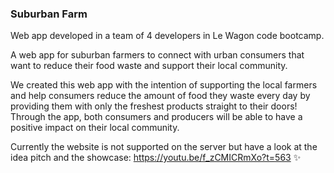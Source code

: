 ### Suburban Farm

Web app developed in a team of 4 developers in Le Wagon code bootcamp.

A web app for suburban farmers to connect with urban consumers that want to reduce their food waste and support their local community.

We created this web app with the intention of supporting the local farmers and help consumers reduce the amount of food they waste every day by providing them with only the freshest products straight to their doors! Through the app, both consumers and producers will be able to have a positive impact on their local community. 

Currently the website is not supported on the server but have a look at the idea pitch and the showcase: https://youtu.be/f_zCMICRmXo?t=563 ✨



